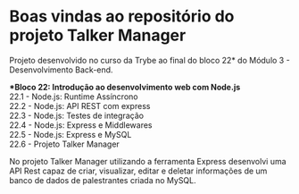 # Boas vindas ao repositório do projeto Talker Manager

Projeto desenvolvido no curso da Trybe ao final do bloco 22* do Módulo 3 - Desenvolvimento Back-end.<br>

<strong>*Bloco 22: Introdução ao desenvolvimento web com Node.js</strong><br>
 22.1 - Node.js: Runtime Assíncrono<br>
 22.2 - Node.js: API REST com express<br>
 22.3 - Node.js: Testes de integração<br>
 22.4 - Node.js: Express e Middlewares<br>
 22.5 - Node.js: Express e MySQL<br>
 22.6 - Projeto Talker Manager<br>
 
No projeto Talker Manager utilizando a ferramenta Express desenvolvi uma API Rest capaz de criar, visualizar, editar e deletar informações de um banco de dados de palestrantes criada no MySQL. 
